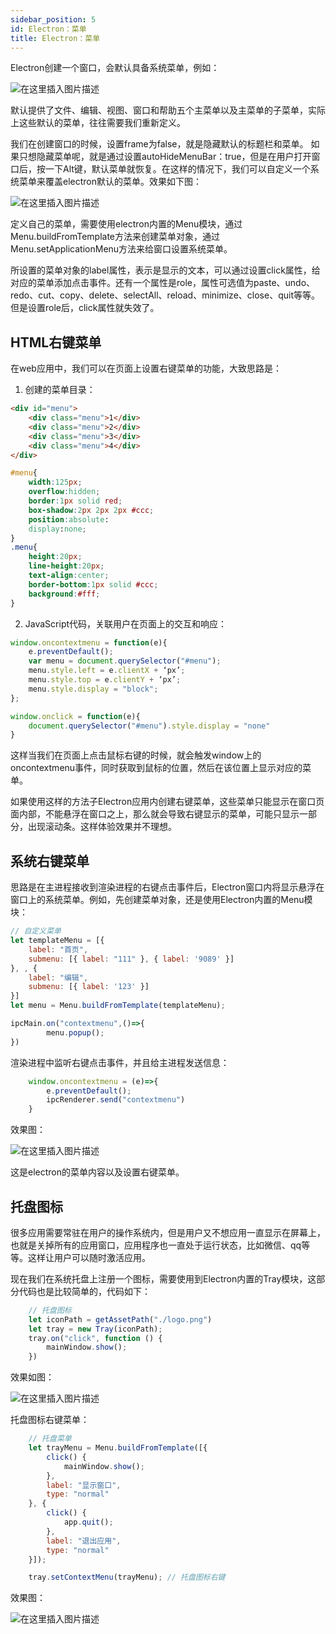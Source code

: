 ```yaml
---
sidebar_position: 5
id: Electron：菜单
title: Electron：菜单
---
```

Electron创建一个窗口，会默认具备系统菜单，例如：

![在这里插入图片描述](https://img-blog.csdnimg.cn/983a5ecbe8a7497794b06ad27cdd3f11.png)

默认提供了文件、编辑、视图、窗口和帮助五个主菜单以及主菜单的子菜单，实际上这些默认的菜单，往往需要我们重新定义。

我们在创建窗口的时候，设置frame为false，就是隐藏默认的标题栏和菜单。
如果只想隐藏菜单呢，就是通过设置autoHideMenuBar：true，但是在用户打开窗口后，按一下Alt键，默认菜单就恢复。在这样的情况下，我们可以自定义一个系统菜单来覆盖electron默认的菜单。效果如下图：

![在这里插入图片描述](https://img-blog.csdnimg.cn/569aa3361f4c46cd88a7c3f5091318ad.png)

定义自己的菜单，需要使用electron内置的Menu模块，通过Menu.buildFromTemplate方法来创建菜单对象，通过Menu.setApplicationMenu方法来给窗口设置系统菜单。

所设置的菜单对象的label属性，表示是显示的文本，可以通过设置click属性，给对应的菜单添加点击事件。还有一个属性是role，属性可选值为paste、undo、redo、cut、copy、delete、selectAll、reload、minimize、close、quit等等。但是设置role后，click属性就失效了。

## HTML右键菜单
在web应用中，我们可以在页面上设置右键菜单的功能，大致思路是：
1. 创建的菜单目录：

```html
<div id="menu"> 
	<div class="menu">1</div>
	<div class="menu">2</div>
	<div class="menu">3</div>
	<div class="menu">4</div>
</div>
```
```css
#menu{
	width:125px;
	overflow:hidden;
	border:1px solid red;
	box-shadow:2px 2px 2px #ccc;
	position:absolute:
	display:none;
}
.menu{
	height:20px;
	line-height:20px;
	text-align:center;
	border-bottom:1px solid #ccc;
	background:#fff;
}
```
2. JavaScript代码，关联用户在页面上的交互和响应：

```javascript
window.oncontextmenu = function(e){
	e.preventDefault();
	var menu = document.querySelector("#menu");
	menu.style.left = e.clientX + ‘px’;
	menu.style.top = e.clientY + ‘px’;
	menu.style.display = "block";
};

window.onclick = function(e){
	document.querySelector("#menu").style.display = "none"
}
```
这样当我们在页面上点击鼠标右键的时候，就会触发window上的oncontextmenu事件，同时获取到鼠标的位置，然后在该位置上显示对应的菜单。

如果使用这样的方法子Electron应用内创建右键菜单，这些菜单只能显示在窗口页面内部，不能悬浮在窗口之上，那么就会导致右键显示的菜单，可能只显示一部分，出现滚动条。这样体验效果并不理想。

## 系统右键菜单
思路是在主进程接收到渲染进程的右键点击事件后，Electron窗口内将显示悬浮在窗口上的系统菜单。例如，先创建菜单对象，还是使用Electron内置的Menu模块：

```javascript
// 自定义菜单
let templateMenu = [{
    label: "首页",
    submenu: [{ label: "111" }, { label: '9089' }]
}, , {
    label: "编辑",
    submenu: [{ label: '123' }]
}]
let menu = Menu.buildFromTemplate(templateMenu);

ipcMain.on("contextmenu",()=>{
        menu.popup();
})
```
渲染进程中监听右键点击事件，并且给主进程发送信息：

```javascript
    window.oncontextmenu = (e)=>{
        e.preventDefault();
        ipcRenderer.send("contextmenu")
    }
```
效果图：

![在这里插入图片描述](https://img-blog.csdnimg.cn/5ab0815944b44ac98463ce44b899fb33.png)

这是electron的菜单内容以及设置右键菜单。
## 托盘图标
很多应用需要常驻在用户的操作系统内，但是用户又不想应用一直显示在屏幕上，也就是关掉所有的应用窗口，应用程序也一直处于运行状态，比如微信、qq等等。这样让用户可以随时激活应用。

现在我们在系统托盘上注册一个图标，需要使用到Electron内置的Tray模块，这部分代码也是比较简单的，代码如下：

```javascript
    // 托盘图标
    let iconPath = getAssetPath("./logo.png")
    let tray = new Tray(iconPath);
    tray.on("click", function () {
        mainWindow.show();
    })
```
效果如图：

![在这里插入图片描述](https://img-blog.csdnimg.cn/f3b4f6f1834346d8a6f57c3e74426bde.png)

托盘图标右键菜单：

```javascript
    // 托盘菜单
    let trayMenu = Menu.buildFromTemplate([{
        click() {
            mainWindow.show();
        },
        label: "显示窗口",
        type: "normal"
    }, {
        click() {
            app.quit();
        },
        label: "退出应用",
        type: "normal"
    }]);

    tray.setContextMenu(trayMenu); // 托盘图标右键
```
效果图：

![在这里插入图片描述](https://img-blog.csdnimg.cn/a5b3b4917aac4cb89fb3e5673dfc6397.png)
